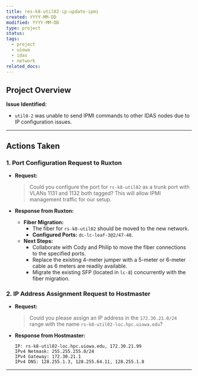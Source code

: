 ```yaml
---
title: res-k8-util02-ip-update-ipmi
created: YYYY-MM-DD
modified: YYYY-MM-DD
type: project
status: 
tags:
  - project
  - uiowa
  - idas
  - network
related_docs:
---
```


## **Project Overview**

**Issue Identified:**
- `util0-2` was unable to send IPMI commands to other IDAS nodes due to IP configuration issues.

---

## **Actions Taken**

### **1. Port Configuration Request to Ruxton**
- **Request:**
  > Could you configure the port for `rs-k8-util02` as a trunk port with VLANs 1131 and 1132 both tagged? This will allow IPMI management traffic for our setup.

- **Response from Ruxton:**
  - **Fiber Migration:**
    - The fiber for `rs-k8-util02` should be moved to the new network.
    - **Configured Ports:** `dc-lc-leaf-3@2/47-48`.
  - **Next Steps:**
    - Collaborate with Cody and Philip to move the fiber connections to the specified ports.
    - Replace the existing 4-meter jumper with a 5-meter or 6-meter cable as 6 meters are readily available.
    - Migrate the existing SFP (located in `lc-8`) concurrently with the fiber migration.

### **2. IP Address Assignment Request to Hostmaster**
- **Request:**
  > Could you please assign an IP address in the `172.30.21.0/24` range with the name `rs-k8-util02-loc.hpc.uiowa.edu`?

- **Response from Hostmaster:**
  ```plaintext
  IP: rs-k8-util02-loc.hpc.uiowa.edu, 172.30.21.99
  IPv4 Netmask: 255.255.255.0/24
  IPv4 Gateway: 172.30.21.1
  IPv4 DNS: 128.255.1.3, 128.255.64.11, 128.255.1.8
  ```


---
